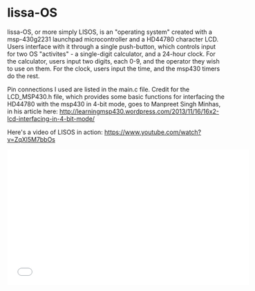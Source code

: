 lissa-OS
========

lissa-OS, or more simply LISOS, is an "operating system" created with a
msp-430g2231 launchpad microcontroller and a HD44780 character LCD. Users interface 
with it through a single push-button, which controls input for two OS "activites" -
a single-digit calculator, and a 24-hour clock. For the calculator, users input 
two digits, each 0-9, and the operator they wish to use on them. For the clock, 
users input the time, and the msp430 timers do the rest. 

Pin connections I used are listed in the main.c file. Credit for the LCD_MSP430.h file, which provides
some basic functions for interfacing the HD44780 with the msp430 in 4-bit mode,
goes to Manpreet Singh Minhas, in his article here:
http://learningmsp430.wordpress.com/2013/11/16/16x2-lcd-interfacing-in-4-bit-mode/

Here's a video of LISOS in action: https://www.youtube.com/watch?v=ZqXl5M7bbOs

<iframe width="560" height="315" src="//www.youtube.com/embed/ZqXl5M7bbOs" frameborder="0" allowfullscreen></iframe>
